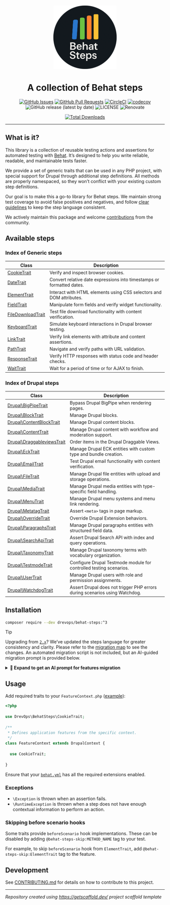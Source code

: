 <p align="center">
  <a href="" rel="noopener"><img width=200px height=200px src="logo.png" alt="Behat Steps steps logo"></a>
</p>

<h1 align="center">A collection of Behat steps</h1>

<div align="center">

[![GitHub Issues](https://img.shields.io/github/issues/DrevOps/behat-steps.svg)](https://github.com/DrevOps/behat-steps/issues)
[![GitHub Pull Requests](https://img.shields.io/github/issues-pr/DrevOps/behat-steps.svg)](https://github.com/DrevOps/behat-steps/pulls)
[![CircleCI](https://circleci.com/gh/drevops/behat-steps.svg?style=shield)](https://circleci.com/gh/drevops/behat-steps)
[![codecov](https://codecov.io/gh/drevops/bats-helpers/graph/badge.svg?token=O0ZYROWCCK)](https://codecov.io/gh/drevops/bats-helpers)
![GitHub release (latest by date)](https://img.shields.io/github/v/release/drevops/behat-steps)
![LICENSE](https://img.shields.io/github/license/drevops/behat-steps)
![Renovate](https://img.shields.io/badge/renovate-enabled-green?logo=renovatebot)

[![Total Downloads](https://poser.pugx.org/drevops/behat-steps/downloads)](https://packagist.org/packages/drevops/behat-steps)

</div>

---

## What is it?

This library is a collection of reusable testing actions and assertions for
automated testing with [Behat](https://behat.org). It’s designed to help you
write reliable, readable, and maintainable tests faster.

We provide a set of generic traits that can be used in any PHP project, with
special support for Drupal through additional step definitions. All methods are
properly namespaced, so they won’t conflict with your existing custom step definitions.

Our goal is to make this a go-to library for Behat steps. We maintain strong
test coverage to avoid false positives and negatives, and follow [clear
guidelines](CONTRIBUTING.md#steps-format) to keep the step language consistent.

We actively maintain this package and welcome [contributions](CONTRIBUTING.md)
from the community.

## Available steps

### Index of Generic steps

| Class | Description |
| --- | --- |
| [CookieTrait](STEPS.md#cookietrait) | Verify and inspect browser cookies. |
| [DateTrait](STEPS.md#datetrait) | Convert relative date expressions into timestamps or formatted dates. |
| [ElementTrait](STEPS.md#elementtrait) | Interact with HTML elements using CSS selectors and DOM attributes. |
| [FieldTrait](STEPS.md#fieldtrait) | Manipulate form fields and verify widget functionality. |
| [FileDownloadTrait](STEPS.md#filedownloadtrait) | Test file download functionality with content verification. |
| [KeyboardTrait](STEPS.md#keyboardtrait) | Simulate keyboard interactions in Drupal browser testing. |
| [LinkTrait](STEPS.md#linktrait) | Verify link elements with attribute and content assertions. |
| [PathTrait](STEPS.md#pathtrait) | Navigate and verify paths with URL validation. |
| [ResponseTrait](STEPS.md#responsetrait) | Verify HTTP responses with status code and header checks. |
| [WaitTrait](STEPS.md#waittrait) | Wait for a period of time or for AJAX to finish. |

### Index of Drupal steps

| Class | Description |
| --- | --- |
| [Drupal\BigPipeTrait](STEPS.md#drupalbigpipetrait) | Bypass Drupal BigPipe when rendering pages. |
| [Drupal\BlockTrait](STEPS.md#drupalblocktrait) | Manage Drupal blocks. |
| [Drupal\ContentBlockTrait](STEPS.md#drupalcontentblocktrait) | Manage Drupal content blocks. |
| [Drupal\ContentTrait](STEPS.md#drupalcontenttrait) | Manage Drupal content with workflow and moderation support. |
| [Drupal\DraggableviewsTrait](STEPS.md#drupaldraggableviewstrait) | Order items in the Drupal Draggable Views. |
| [Drupal\EckTrait](STEPS.md#drupalecktrait) | Manage Drupal ECK entities with custom type and bundle creation. |
| [Drupal\EmailTrait](STEPS.md#drupalemailtrait) | Test Drupal email functionality with content verification. |
| [Drupal\FileTrait](STEPS.md#drupalfiletrait) | Manage Drupal file entities with upload and storage operations. |
| [Drupal\MediaTrait](STEPS.md#drupalmediatrait) | Manage Drupal media entities with type-specific field handling. |
| [Drupal\MenuTrait](STEPS.md#drupalmenutrait) | Manage Drupal menu systems and menu link rendering. |
| [Drupal\MetatagTrait](STEPS.md#drupalmetatagtrait) | Assert `<meta>` tags in page markup. |
| [Drupal\OverrideTrait](STEPS.md#drupaloverridetrait) | Override Drupal Extension behaviors. |
| [Drupal\ParagraphsTrait](STEPS.md#drupalparagraphstrait) | Manage Drupal paragraphs entities with structured field data. |
| [Drupal\SearchApiTrait](STEPS.md#drupalsearchapitrait) | Assert Drupal Search API with index and query operations. |
| [Drupal\TaxonomyTrait](STEPS.md#drupaltaxonomytrait) | Manage Drupal taxonomy terms with vocabulary organization. |
| [Drupal\TestmodeTrait](STEPS.md#drupaltestmodetrait) | Configure Drupal Testmode module for controlled testing scenarios. |
| [Drupal\UserTrait](STEPS.md#drupalusertrait) | Manage Drupal users with role and permission assignments. |
| [Drupal\WatchdogTrait](STEPS.md#drupalwatchdogtrait) | Assert Drupal does not trigger PHP errors during scenarios using Watchdog. |




[//]: # (END)

## Installation

```bash
composer require --dev drevops/behat-steps:^3
```

> [!TIP]
> Upgrading from [`2.x`](https://github.com/drevops/behat-steps/tree/2.x)?
> We’ve updated the steps language for greater consistency
> and clarity. Please refer to the [migration map](MIGRATION.md) to see the
> changes. An automated migration script is not included, but an AI-guided migration prompt is provided below.

<details>
<summary><strong>🤖 Expand to get an AI prompt for features migration</strong></summary>

Copy and paste below into your agentic AI client chat.

```
# Guide to Updating Behat Steps Package in Drupal Projects

This guide explains how to update the drevops/behat-steps package to the latest version and update your Behat tests to work with the new step definitions.

## Overview of the Update Process

1. Update the package version in composer.json
2. Update namespace imports in FeatureContext.php
3. Update step definitions in feature files
4. Test and fix each feature file

## Step-by-Step Instructions

### 1. Update the Package

First, check your current version of drevops/behat-steps in composer.json. Then update to the latest version (3.0.1 or newer) using your project's package management tool.

### 2. Fix FeatureContext.php

The namespace structure has changed in version 3.0.1. You'll need to update your FeatureContext.php file:

1. Locate your FeatureContext.php file (typically in tests/behat/bootstrap/)
2. Update the namespace imports at the top of the file
   - Generic traits are now in the root namespace: `DrevOps\BehatSteps\`
   - Drupal-specific traits are now in a subdirectory: `DrevOps\BehatSteps\Drupal\`

For example, change:

    use DrevOps\BehatSteps\ContentTrait;
    use DrevOps\BehatSteps\FileTrait;

To:

    use DrevOps\BehatSteps\Drupal\ContentTrait;
    use DrevOps\BehatSteps\Drupal\FileTrait;

Non-Drupal traits remain in the root namespace:

    use DrevOps\BehatSteps\LinkTrait;
    use DrevOps\BehatSteps\PathTrait;
    use DrevOps\BehatSteps\ResponseTrait;
    use DrevOps\BehatSteps\WaitTrait;

### 3. Consult the STEPS.md File

**This is the most important reference for the update process!**

The drevops/behat-steps package includes a comprehensive STEPS.md file that documents all available steps. After updating the package:

1. Locate this file at `vendor/drevops/behat-steps/STEPS.md`
2. Review this file thoroughly - it contains all available steps with examples
3. Use this as your primary reference when updating feature files

The STEPS.md file is organized into sections:
- Generic steps (Cookie, Date, Element, Path, etc.)
- Drupal-specific steps (Content, Field, File, Media, etc.)

Each section includes detailed examples of how to use the steps, which is invaluable for updating your tests correctly.

### 4. Find and Update Feature Files

Examine your feature files (typically in tests/behat/features/) and update step definitions to match the new format from STEPS.md:

#### Common Changes Needed:

1. **Path Assertions**:
   - Change: `I should be in the "path" path`
   - To: `the path should be "path"`

2. **HTTP Response Assertions**:
   - Change: `I should get a 200 HTTP response`
   - To: `the response status code should be 200`

3. **Response Header Assertions**:
   - Change: `response header "X-Header" contains "value"`
   - To: `the response header "X-Header" should contain the value "value"`

4. **Link Interaction**:
   - Change: `I click the link with title "Title"`
   - To: `I click on the link with the title "Title"` or simply `I click "Title"`

5. **Wait Steps**:
   - Change: `I wait 2 seconds`
   - To: `I wait for 2 seconds`

6. **File Creation**:
   - Change: `unmanaged file "public://file.txt" created with content "content"`
   - To: `the unmanaged file at the URI "public://file.txt" exists with "content"`

7. **Content Visiting**:
   - Change: `I visit content_type "Title"`
   - To: `I visit the "content_type" content page with the title "Title"`

### 5. Reference Available Steps

There are two ways to see all available steps in the new package:

1. **STEPS.md File (Recommended)**:
   - This is the most comprehensive and user-friendly reference
   - Contains examples and descriptions for each step
   - Located at `vendor/drevops/behat-steps/STEPS.md`

2. **Behat Definitions Command**:
   - Use the Behat definitions command appropriate for your system:

       vendor/bin/behat --definitions=i

   - This will show all available step definitions but with less context than STEPS.md

Always refer to STEPS.md first, as it provides clearer examples and more detailed information about each step.

### 6. Test Each Feature File

After updating step definitions:

1. Run each feature file individually to identify any issues
2. For failing tests, check screenshots if available to help diagnose the problems
3. Add `@skipped` tag to features that aren't ready to run (you can fix these later)
4. Once individual files pass, run the entire test suite

### 7. Common Troubleshooting

- **Step Not Found**: Verify you're using the current step syntax by checking the step definitions
- **Element Not Found**: The site structure may have changed - update selectors or navigation paths
- **Form Submission Issues**: For form tests, consider checking for broader success indicators rather than specific messages

### Reference Information

The STEPS.md file is your most important reference during this process. It contains:

1. Complete documentation of all available steps
2. Clear examples showing the exact format for each step
3. Descriptions of what each step does
4. Organization by trait/functionality for easy browsing

After updating the package, you should immediately locate and bookmark this file:

    vendor/drevops/behat-steps/STEPS.md

If you need to understand specific Behat step behavior in detail, this file should be your first resource.

## Example: Updating a Contact Form Feature

Before:

    Scenario: User submits a form
      Given I am on the homepage
      And I click the link with title "Contact"
      When I fill in "Name" with "Test User"
      And I press "Send message"
      Then I should see the text "Your message has been sent."

After:

    Scenario: User submits a form
      Given I am on the homepage
      And I click "Contact"
      When I fill in "Name" with "Test User"
      And I press "Send message"
      Then I should not see an "#edit-submit" element
```

</details>


## Usage

Add required traits to your
`FeatureContext.php` ([example](tests/behat/bootstrap/FeatureContext.php)):

```php
<?php

use DrevOps\BehatSteps\CookieTrait;

/**
 * Defines application features from the specific context.
 */
class FeatureContext extends DrupalContext {

  use CookieTrait;

}
```

Ensure that your [`behat.yml`](behat.yml) has all the required extensions
enabled.

### Exceptions

- `\Exception` is thrown when an assertion fails.
- `\RuntimeException` is thrown when a step does not have enough contextual
  information to perform an action.

### Skipping before scenario hooks

Some traits provide `beforeScenario` hook implementations. These can be disabled
by adding `@behat-steps-skip:METHOD_NAME` tag to your test.

For example, to skip `beforeScenario` hook from `ElementTrait`, add
`@behat-steps-skip:ElementTrait` tag to the feature.

## Development

See [CONTRIBUTING.md](CONTRIBUTING.md) for details on how to contribute to
this project.

---
_Repository created using https://getscaffold.dev/ project scaffold template_
